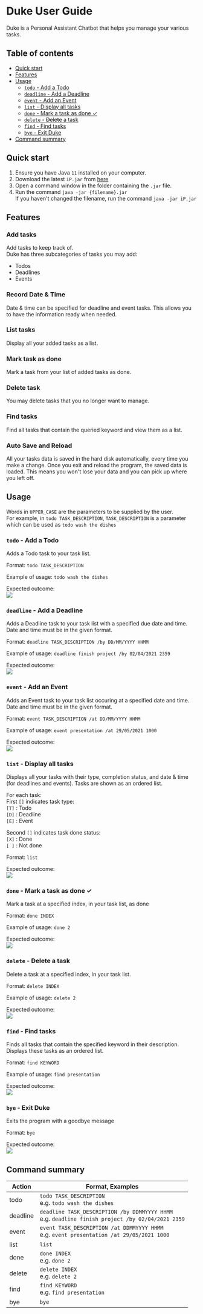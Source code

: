 # Duke User Guide
Duke is a Personal Assistant Chatbot that helps you manage your various tasks. 

## Table of contents
* [Quick start](#quick-start)
* [Features](#features)
* [Usage](#usage)
    * [`todo` - Add a Todo](#todo---add-a-todo)
    * [`deadline` - Add a Deadline](#deadline---add-a-deadline)
    * [`event` - Add an Event](#event---add-an-event)
    * [`list` - Display all tasks](#list---display-all-tasks)
    * [`done` - Mark a task as done ✓](#done---mark-a-task-as-done-)
    * [`delete` - ~~Delete~~ a task](#delete---delete-a-task)
    * [`find` - Find tasks](#find---find-tasks)
    * [`bye` - Exit Duke](#bye---exit-duke)
* [Command summary](#command-summary)

## Quick start
1. Ensure you have Java `11` installed on your computer.
1. Download the latest `iP.jar` from [here]()
1. Open a command window in the folder containing the `.jar` file.
1. Run the command `java -jar {filename}.jar` <br> If you haven't changed the filename, run the command `java -jar iP.jar`

## Features

### Add tasks
Add tasks to keep track of.  
Duke has three subcategories of tasks you may add: 
* Todos
* Deadlines
* Events  

### Record Date & Time 
Date & time can be specified for deadline and event tasks. This allows you to have the information ready when needed. 

### List tasks
Display all your added tasks as a list.

### Mark task as done
Mark a task from your list of added tasks as done.

### Delete task
You may delete tasks that you no longer want to manage.

### Find tasks
Find all tasks that contain the queried keyword and view them as a list. 

### Auto Save and Reload
All your tasks data is saved in the hard disk automatically, every time you make a change. Once you exit and reload the program, the saved data is loaded. This means you won't lose your data and you can pick up where you left off. 


## Usage
Words in `UPPER_CASE` are the parameters to be supplied by the user.
<br>For example, in `todo TASK_DESCRIPTION`, `TASK_DESCRIPTION` is a parameter which can be used as `todo wash the dishes`

### `todo` - Add a Todo

Adds a Todo task to your task list. 

Format: `todo TASK_DESCRIPTION`

Example of usage:
`todo wash the dishes`

Expected outcome:  
![](todo.jpg)

### `deadline` - Add a Deadline

Adds a Deadline task to your task list with a specified due date and time. Date and time must be in the given format. 

Format: `deadline TASK_DESCRIPTION /by DD/MM/YYYY HHMM`

Example of usage:
`deadline finish project /by 02/04/2021 2359`

Expected outcome:  
![](deadline.jpg)

### `event` - Add an Event

Adds an Event task to your task list occuring at a specified date and time. Date and time must be in the given format.

Format: `event TASK_DESCRIPTION /at DD/MM/YYYY HHMM`

Example of usage:
`event presentation /at 29/05/2021 1000`

Expected outcome:  
![](event.jpg)

### `list` - Display all tasks

Displays all your tasks with their type, completion status, and date & time (for deadlines and events). Tasks are shown as an ordered list.

For each task: <br/>
First `[]` indicates task type: <br/>
  `[T]` : Todo <br/>
  `[D]` : Deadline <br/>
  `[E]` : Event <br/>

Second `[]` indicates task done status: <br/>
  `[X]` : Done <br/>
  `[ ]` : Not done <br/>

Format: `list`

Expected outcome:  
![](list.jpg)

### `done` - Mark a task as done ✓

Mark a task at a specified index, in your task list, as done

Format: `done INDEX`

Example of usage:
`done 2`

Expected outcome:  
![](done.jpg)

### `delete` - ~~Delete~~ a task

Delete a task at a specified index, in your task list.

Format: `delete INDEX`

Example of usage:
`delete 2`

Expected outcome:  
![](delete.jpg)

### `find` - Find tasks

Finds all tasks that contain the specified keyword in their description. Displays these tasks as an ordered list.

Format: `find KEYWORD`

Example of usage:
`find presentation`

Expected outcome:  
![](find.jpg)

### `bye` - Exit Duke

Exits the program with a goodbye message

Format: `bye`

Expected outcome:  
![](bye.jpg)

## Command summary

Action | Format, Examples
------ | ----------------
todo | `todo TASK_DESCRIPTION` <br> e.g. `todo wash the dishes`
deadline | `deadline TASK_DESCRIPTION /by DDMMYYYY HHMM` <br> e.g. `deadline finish project /by 02/04/2021 2359`
event | `event TASK_DESCRIPTION /at DDMMYYYY HHMM` <br> e.g. `event presentation /at 29/05/2021 1000`
list | `list`
done | `done INDEX` <br> e.g. `done 2`
delete | `delete INDEX` <br> e.g. `delete 2`
find | `find KEYWORD` <br> e.g. `find presentation`
bye | `bye`